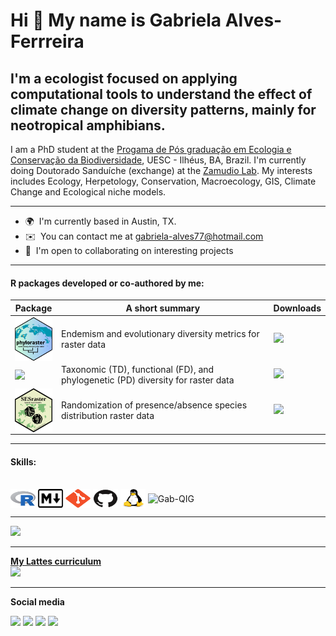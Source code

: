 Hi 👋 My name is Gabriela Alves-Ferrreira
=======================================

I'm a ecologist focused on applying computational tools to understand the effect of climate change on diversity patterns, mainly for neotropical amphibians.
-------------------------------------------------------------------------------------------------------------

I am a PhD student at the [Progama de Pós graduação em Ecologia e Conservação da Biodiversidade](https://www.ecologiauesc.com/), UESC - Ilhéus, BA, Brazil. I'm currently doing Doutorado Sanduíche (exchange) at the [Zamudio Lab](https://zamudiolab.org/). My interests includes Ecology, Herpetology, Conservation, Macroecology, GIS, Climate Change and Ecological niche models. <br>

-------------------------------------------------------------------------------------------------------------

</p>

* 🌍  I'm currently based in Austin, TX.
* ✉️  You can contact me at [gabriela-alves77@hotmail.com](gabriela-alves77@hotmail.com)
* 🤝  I'm open to collaborating on interesting projects

-------------------------------------------------------------------------------------------------------------

#### **R packages developed or co-authored by me:**

| Package              | A short summary                              | Downloads |
| -------------------- | -------------------------------------------- | --------- |
| [<img align="left" width="60px" src="https://github.com/gabferreira/phyloraster/blob/master/man/figures/logo.png"/>](https://gabferreira.github.io/phyloraster) | Endemism and evolutionary diversity metrics for raster data | [![](http://cranlogs.r-pkg.org/badges/grand-total/phyloraster?color=green)](https://cran.r-project.org/package=phyloraster) |
| [<img align="left" width="60px" src="https://github.com/flaviomoc/divraster/blob/master/man/figures/logo.png"/>](https://flaviomoc.github.io/divraster) | Taxonomic (TD), functional (FD), and phylogenetic (PD) diversity for raster data | [![](http://cranlogs.r-pkg.org/badges/grand-total/divraster?color=green)](https://cran.r-project.org/package=divraster) |
| [<img align="left" width="60px" src="https://github.com/HemingNM/SESraster/blob/master/man/figures/logo.png"/>](https://hemingnm.github.io/SESraster) | Randomization of presence/absence species distribution raster data | [![](http://cranlogs.r-pkg.org/badges/grand-total/SESraster?color=green)](https://cran.r-project.org/package=SESraster) |
-------------------------------------------------------------------------------------------------------------

#### **Skills:**
<div style="display: inline_block"><br>
  <img align="center" alt="Gab-R" height="30" width="40" src="https://raw.githubusercontent.com/devicons/devicon/master/icons/r/r-original.svg">
  <img align="center" alt="Gab-Markdown" height="30" width="40" src="https://raw.githubusercontent.com/dcurtis/markdown-mark/master/svg/markdown-mark.svg">
  <img align="center" alt="Gab-git" height="30" width="40"
src="https://raw.githubusercontent.com/devicons/devicon/master/icons/git/git-original.svg">
  <img align="center" alt="Gab-github" height="30" width="40"
src="https://github.com/devicons/devicon/blob/master/icons/github/github-original.svg">
  <img align="center" alt="Gab-GNU/Linux" height="30" width="40" src="https://raw.githubusercontent.com/devicons/devicon/master/icons/linux/linux-original.svg">
  <img align="center" alt="Gab-QIG" height="30" width="40" src="https://qgis.org/en/_downloads/19636e41148dfd0157ff0db3f7297069/qgis-icon64.svg">
</div>

-------------------------------------------------------------------------------------------------------------

<div>
  <a href="https://github.com/gabferreira">
  <img height="100em" src="https://github-readme-stats.vercel.app/api/top-langs/?username=gabferreira&layout=compact&langs_count=16&theme=dark"/>
<div>
  
-------------------------------------------------------------------------------------------------------------

**My Lattes curriculum** <br>
[<img width="22px" src="https://arquivo.unifesp.br/images/icon/icon_lattes.svg"/>](http://lattes.cnpq.br/8103059313798038) <br>

-------------------------------------------------------------------------------------------------------------

**Social media** <br>

[<img width="22px" src="https://orcid.org/assets/vectors/orcid.logo.icon.svg"/>](https://orcid.org/0000-0001-5661-3381 )
[<img width="22px" src="https://iconape.com/wp-content/files/da/64524/svg/google-scholar.svg"/>](https://scholar.google.com.br/citations?user=8S4uttEAAAAJ&hl=pt-BR&oi=sra)
[<img width="22px" src="https://upload.wikimedia.org/wikipedia/commons/5/5e/ResearchGate_icon_SVG.svg"/>](https://www.researchgate.net/profile/Gabriela-Alves-Ferreira)
[<img width="22px" src="https://cdn-icons-png.flaticon.com/512/733/733579.png"/>](https://twitter.com/AlvesFerreiraG)
